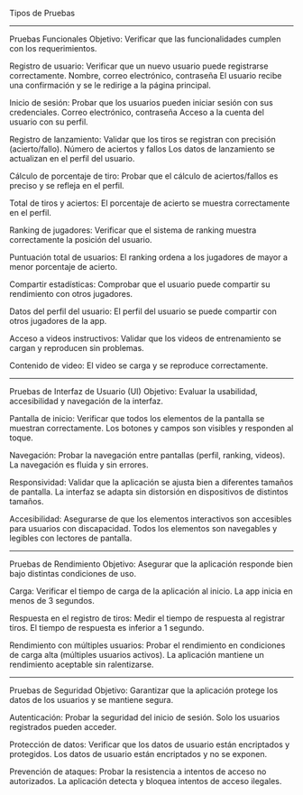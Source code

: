 Tipos de Pruebas
_____________________________________________________________________________

Pruebas Funcionales
Objetivo: Verificar que las funcionalidades cumplen con los requerimientos.

Registro de usuario:	Verificar que un nuevo usuario puede registrarse correctamente.	Nombre, correo electrónico, contraseña
El usuario recibe una confirmación y se le redirige a la página principal.

Inicio de sesión:	Probar que los usuarios pueden iniciar sesión con sus credenciales.	Correo electrónico, contraseña	Acceso a la cuenta del usuario con su perfil.

Registro de lanzamiento:	Validar que los tiros se registran con precisión (acierto/fallo).	Número de aciertos y fallos	Los datos de lanzamiento se actualizan en el perfil del usuario.

Cálculo de porcentaje de tiro:	Probar que el cálculo de aciertos/fallos es preciso y se refleja en el perfil.	

Total de tiros y aciertos: El porcentaje de acierto se muestra correctamente en el perfil.

Ranking de jugadores:	Verificar que el sistema de ranking muestra correctamente la posición del usuario.	

Puntuación total de usuarios:	El ranking ordena a los jugadores de mayor a menor porcentaje de acierto.

Compartir estadísticas:	Comprobar que el usuario puede compartir su rendimiento con otros jugadores.	

Datos del perfil del usuario:	El perfil del usuario se puede compartir con otros jugadores de la app.

Acceso a videos instructivos:	Validar que los videos de entrenamiento se cargan y reproducen sin problemas.

Contenido de video:	El video se carga y se reproduce correctamente.

_____________________________________________________________________________

Pruebas de Interfaz de Usuario (UI)
Objetivo: Evaluar la usabilidad, accesibilidad y navegación de la interfaz.

Pantalla de inicio:	Verificar que todos los elementos de la pantalla se muestran correctamente.	Los botones y campos son visibles y responden al toque.

Navegación:	Probar la navegación entre pantallas (perfil, ranking, videos).	La navegación es fluida y sin errores.

Responsividad:	Validar que la aplicación se ajusta bien a diferentes tamaños de pantalla.	La interfaz se adapta sin distorsión en dispositivos de distintos tamaños.

Accesibilidad:	Asegurarse de que los elementos interactivos son accesibles para usuarios con discapacidad.	Todos los elementos son navegables y legibles con lectores de pantalla.

_____________________________________________________________________________

Pruebas de Rendimiento
Objetivo: Asegurar que la aplicación responde bien bajo distintas condiciones de uso.

Carga: Verificar el tiempo de carga de la aplicación al inicio.	La app inicia en menos de 3 segundos.

Respuesta en el registro de tiros:	Medir el tiempo de respuesta al registrar tiros.	El tiempo de respuesta es inferior a 1 segundo.

Rendimiento con múltiples usuarios:	Probar el rendimiento en condiciones de carga alta (múltiples usuarios activos).	La aplicación mantiene un rendimiento aceptable sin ralentizarse.

_____________________________________________________________________________

Pruebas de Seguridad
Objetivo: Garantizar que la aplicación protege los datos de los usuarios y se mantiene segura.

Autenticación:	Probar la seguridad del inicio de sesión.	Solo los usuarios registrados pueden acceder.

Protección de datos:	Verificar que los datos de usuario están encriptados y protegidos.	Los datos de usuario están encriptados y no se exponen.

Prevención de ataques:	Probar la resistencia a intentos de acceso no autorizados.	La aplicación detecta y bloquea intentos de acceso ilegales.
